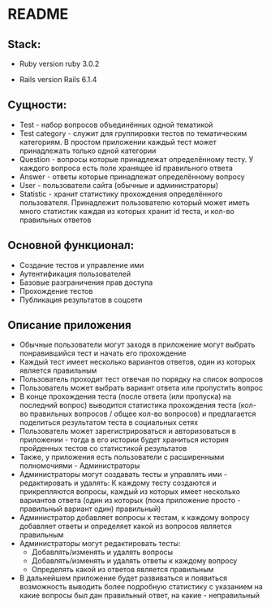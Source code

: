 # README

## Stack:
* Ruby version
ruby 3.0.2 

* Rails version
Rails 6.1.4

## Сущности:
* Test - набор вопросов объединённых одной тематикой
* Test category - служит для группировки тестов по тематическим категориям.
  В простом приложении каждый тест может принадлежать только одной категории
* Question - вопросы которые принадлежат определённому тесту. У каждого вопроса есть поле хранящее id правильного ответа
* Answer - ответы которые принадлежат определённому вопросу
* User - пользователи сайта (обычные и администраторы)
* Statistic - хранит статистику прохождения определённого пользователя. Принадлежит пользователю который может иметь много статистик каждая из которых хранит id теста, и кол-во правильных ответов

## Основной функционал:
* Создание тестов и управление ими
* Аутентификация пользователей
* Базовые разграничения прав доступа
* Прохождение тестов
* Публикация результатов в соцсети

## Описание приложения
* Обычные пользователи могут заходя в приложение могут выбрать понравившийся тест и начать его прохождение
* Каждый тест имеет несколько вариантов ответов, один из которых является правильным
* Пользователь проходит тест отвечая по порядку на список вопросов
* Пользователь может выбрать вариант ответа или пропустить вопрос
* В конце прохождения теста (после ответа (или пропуска) на последний вопрос) выводится статистика
прохождения теста (кол-во правильных вопросов / общее кол-во вопросов) и предлагается поделиться результатом теста в социальных сетях
* Пользователь может зарегистрироваться и авторизоваться в приложении - тогда в его истории будет           храниться история пройденных тестов со статистикой результатов
* Также, у приложения есть пользователи с расширенными полномочиями - Администраторы
* Администраторы могут создавать тесты и управлять ими - редактировать и удалять:
  К каждому тесту создаются и прикрепляются вопросы, каждый из которых имеет несколько вариантов ответа (один из которых (пока приложение просто - правильный вариант один) правильный)
* Администратор добавляет вопросы к тестам, к каждому вопросу добавляет ответы и определяет какой из вопросов является правильным
* Администраторы могут редактировать тесты:
  * Добавлять/изменять и удалять вопросы
  * Добавлять/изменять и удалять ответы к каждому вопросу
  * Определять какой из ответов является правильным
* В дальнейшем приложение будет развиваться и появиться возможность выводить более подробную статистику с указанием на какие вопросы был дан правильный ответ, на какие - неправильный
